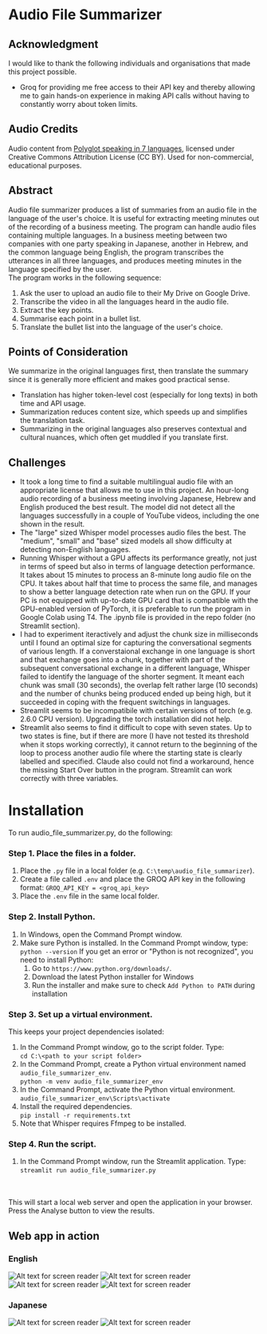 # Audio File Summarizer

## Acknowledgment
I would like to thank the following individuals and organisations that made this project possible.
* Groq for providing me free access to their API key and thereby allowing me to gain hands-on experience in making API calls without having to constantly worry about token limits.

## Audio Credits
Audio content from [Polyglot speaking in 7 languages](https://www.youtube.com/watch?v=esaXXVD0PTc), licensed under Creative Commons Attribution License (CC BY). Used for non-commercial, educational purposes.

## Abstract
Audio file summarizer produces a list of summaries from an audio file in the language of the user's choice. It is useful for extracting meeting minutes out of the recording of a business meeting. The program can handle audio files containing multiple languages. In a business meeting between two companies with one party speaking in Japanese, another in Hebrew, and the common language being English, the program transcribes the utterances in all three languages, and produces meeting minutes in the language specified by the user.
<br>
The program works in the following sequence:
1. Ask the user to upload an audio file to their My Drive on Google Drive.
2. Transcribe the video in all the languages heard in the audio file.
3. Extract the key points.
4. Summarise each point in a bullet list.
5. Translate the bullet list into the language of the user's choice.

## Points of Consideration
We summarize in the original languages first, then translate the summary since it is generally more efficient and makes good practical sense.
* Translation has higher token-level cost (especially for long texts) in both time and API usage.
* Summarization reduces content size, which speeds up and simplifies the translation task.
* Summarizing in the original languages also preserves contextual and cultural nuances, which often get muddled if you translate first.

## Challenges
* It took a long time to find a suitable multilingual audio file with an appropriate license that allows me to use in this project. An hour-long audio recording of a business meeting involving Japanese, Hebrew and English produced the best result. The model did not detect all the languages successfully in a couple of YouTube videos, including the one shown in the result.
* The "large" sized Whisper model processes audio files the best. The "medium", "small" and "base" sized models all show difficulty at detecting non-English languages.
* Running Whisper without a GPU affects its performance greatly, not just in terms of speed but also in terms of language detection performance. It takes about 15 minutes to process an 8-minute long audio file on the CPU. It takes about half that time to process the same file, and manages to show a better language detection rate when run on the GPU. If your PC is not equipped with up-to-date GPU card that is compatible with the GPU-enabled version of PyTorch, it is preferable to run the program in Google Colab using T4. The .ipynb file is provided in the repo folder (no Streamlit section).  
* I had to experiment iteractively and adjust the chunk size in milliseconds until I found an optimal size for capturing the conversational segments of various length. If a converstaional exchange in one language is short and that exchange goes into a chunk, together with part of the subsequent conversational exchange in a different language, Whisper failed to identify the language of the shorter segment. It meant each chunk was small (30 seconds), the overlap felt rather large (10 seconds) and the number of chunks being produced ended up being high, but it succeeded in coping with the frequent switchings in languages.
* Streamlit seems to be incompatibile with certain versions of torch (e.g. 2.6.0 CPU version). Upgrading the torch installation did not help. 
* Streamlit also seems to find it difficult to cope with seven states. Up to two states is fine, but if there are more (I have not tested its threshold when it stops working correctly), it cannot return to the beginning of the loop to process another audio file where the starting state is clearly labelled and specified. Claude also could not find a workaround, hence the missing Start Over button in the program. Streamlit can work correctly with three variables. 


# Installation
To run audio_file_summarizer.py, do the following:

### Step 1. Place the files in a folder. 
1. Place the `.py` file in a local folder (e.g. `C:\temp\audio_file_summarizer`).
2. Create a file called `.env` and place the GROQ API key in the following format:
	`GROQ_API_KEY = <groq_api_key>`
3. Place the `.env` file in the same local folder. 

### Step 2. Install Python. 
1. In Windows, open the Command Prompt window.
2. Make sure Python is installed. In the Command Prompt window, type:
	`python --version`
If you get an error or "Python is not recognized", you need to install Python:
	1. Go to `https://www.python.org/downloads/`.
	2. Download the latest Python installer for Windows
	3. Run the installer and make sure to check `Add Python to PATH` during installation

### Step 3. Set up a virtual environment. 
This keeps your project dependencies isolated:
1. In the Command Prompt window, go to the script folder. Type:<br>
	`cd C:\<path to your script folder>`
2. In the Command Prompt, create a Python virtual environment named `audio_file_summarizer_env`.<br>
	`python -m venv audio_file_summarizer_env`
3. In the Command Prompt, activate the Python virtual environment.<br>
	`audio_file_summarizer_env\Scripts\activate`
4. Install the required dependencies.<br>
  `pip install -r requirements.txt`
5. Note that Whisper requires Ffmpeg to be installed. 

### Step 4. Run the script. 
1. In the Command Prompt window, run the Streamlit application. Type:<br>
	`streamlit run audio_file_summarizer.py`
<br>
<br>
This will start a local web server and open the application in your browser. Press the Analyse button to view the results. 

## Web app in action
### English
![Alt text for screen reader](https://github.com/renabracha/audio_file_summarizer/blob/main/screenshot_en1.jpg?raw=true)
![Alt text for screen reader](https://github.com/renabracha/audio_file_summarizer/blob/main/screenshot_en2.jpg?raw=true)
![Alt text for screen reader](https://github.com/renabracha/audio_file_summarizer/blob/main/screenshot_en3.jpg?raw=true)
![Alt text for screen reader](https://github.com/renabracha/audio_file_summarizer/blob/main/screenshot_en4.jpg?raw=true)

### Japanese
![Alt text for screen reader](https://github.com/renabracha/audio_file_summarizer/blob/main/screenshot_ja3.jpg?raw=true)
![Alt text for screen reader](https://github.com/renabracha/audio_file_summarizer/blob/main/screenshot_ja4.jpg?raw=true)